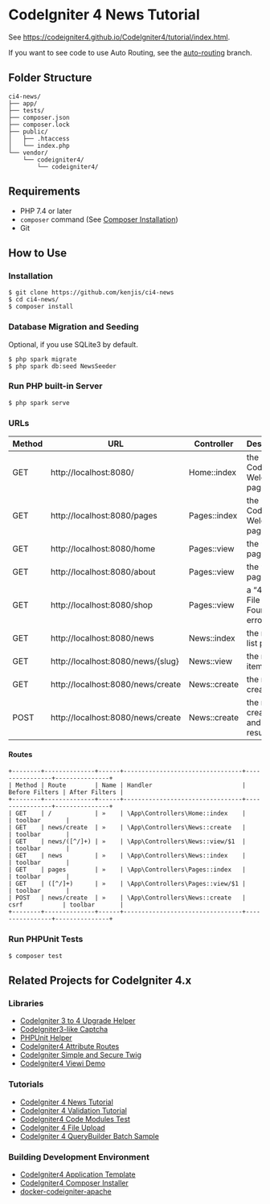# CodeIgniter 4 News Tutorial

See <https://codeigniter4.github.io/CodeIgniter4/tutorial/index.html>.

If you want to see code to use Auto Routing,
see the [auto-routing](https://github.com/kenjis/ci4-news/tree/auto-routing#codeigniter-4-news-tutorial) branch.

## Folder Structure

```
ci4-news/
├── app/
├── tests/
├── composer.json
├── composer.lock
├── public/
│   ├── .htaccess
│   └── index.php
└── vendor/
    └── codeigniter4/
        └── codeigniter4/
```

## Requirements

- PHP 7.4 or later
- `composer` command (See [Composer Installation](https://getcomposer.org/doc/00-intro.md#installation-linux-unix-macos))
- Git

## How to Use

### Installation

```console
$ git clone https://github.com/kenjis/ci4-news
$ cd ci4-news/
$ composer install
```

### Database Migration and Seeding

Optional, if you use SQLite3 by default.

```console
$ php spark migrate
$ php spark db:seed NewsSeeder
```

### Run PHP built-in Server

```console
$ php spark serve
```

### URLs

| Method | URL                               | Controller   | Description                         |
|--------|-----------------------------------|--------------|-------------------------------------|
| GET    | http://localhost:8080/            | Home::index  | the CodeIgniter Welcome page        |
| GET    | http://localhost:8080/pages       | Pages::index | the CodeIgniter Welcome page        |
| GET    | http://localhost:8080/home        | Pages::view  | the “home” page                     |
| GET    | http://localhost:8080/about       | Pages::view  | the “about” page                    |
| GET    | http://localhost:8080/shop        | Pages::view  | a “404 - File Not Found” error page |
| GET    | http://localhost:8080/news        | News::index  | the news list page                  |
| GET    | http://localhost:8080/news/{slug} | News::view   | the news item page                  |
| GET    | http://localhost:8080/news/create | News::create | the news create form                |
| POST   | http://localhost:8080/news/create | News::create | the news creation and the result    |

#### Routes

```
+--------+--------------+------+---------------------------------+----------------+---------------+
| Method | Route        | Name | Handler                         | Before Filters | After Filters |
+--------+--------------+------+---------------------------------+----------------+---------------+
| GET    | /            | »    | \App\Controllers\Home::index    |                | toolbar       |
| GET    | news/create  | »    | \App\Controllers\News::create   |                | toolbar       |
| GET    | news/([^/]+) | »    | \App\Controllers\News::view/$1  |                | toolbar       |
| GET    | news         | »    | \App\Controllers\News::index    |                | toolbar       |
| GET    | pages        | »    | \App\Controllers\Pages::index   |                | toolbar       |
| GET    | ([^/]+)      | »    | \App\Controllers\Pages::view/$1 |                | toolbar       |
| POST   | news/create  | »    | \App\Controllers\News::create   | csrf           | toolbar       |
+--------+--------------+------+---------------------------------+----------------+---------------+
```

### Run PHPUnit Tests

```console
$ composer test
```

## Related Projects for CodeIgniter 4.x

### Libraries

- [CodeIgniter 3 to 4 Upgrade Helper](https://github.com/kenjis/ci3-to-4-upgrade-helper)
- [CodeIgniter3-like Captcha](https://github.com/kenjis/ci3-like-captcha)
- [PHPUnit Helper](https://github.com/kenjis/phpunit-helper)
- [CodeIgniter4 Attribute Routes](https://github.com/kenjis/ci4-attribute-routes)
- [CodeIgniter Simple and Secure Twig](https://github.com/kenjis/codeigniter-ss-twig)
- [CodeIgniter4 Viewi Demo](https://github.com/kenjis/ci4-viewi-demo)

### Tutorials

- [CodeIgniter 4 News Tutorial](https://github.com/kenjis/ci4-news)
- [CodeIgniter 4 Validation Tutorial](https://github.com/kenjis/ci4-validation-tutorial)
- [CodeIgniter4 Code Modules Test](https://github.com/kenjis/ci4-modules-test)
- [CodeIgniter 4 File Upload](https://github.com/kenjis/ci4-file-upload)
- [CodeIgniter 4 QueryBuilder Batch Sample](https://github.com/kenjis/ci4-qb-batch-sample)

### Building Development Environment

- [CodeIgniter4 Application Template](https://github.com/kenjis/ci4-app-template)
- [CodeIgniter4 Composer Installer](https://github.com/kenjis/ci4-composer-installer)
- [docker-codeigniter-apache](https://github.com/kenjis/docker-codeigniter-apache)
